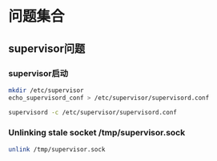

# 问题集合

## supervisor问题

### supervisor启动

```bash
mkdir /etc/supervisor
echo_supervisord_conf > /etc/supervisor/supervisord.conf

supervisord -c /etc/supervisor/supervisord.conf
```

### **Unlinking stale socket /tmp/supervisor.sock**

```bash
unlink /tmp/supervisor.sock
```

